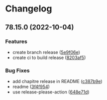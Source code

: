 # Changelog

## 78.15.0 (2022-10-04)


### Features

* create branch release ([5e9f06e](https://github.com/baudointran/firefoxInDocker/commit/5e9f06e1806ba3b9ca55a41b42c06b21dfe9da33))
* create ci to build release ([8203af5](https://github.com/baudointran/firefoxInDocker/commit/8203af5d19ff730a3b6727f7295b8cb081557d84))


### Bug Fixes

* add chapitre release in README ([c387b9e](https://github.com/baudointran/firefoxInDocker/commit/c387b9eb684758f11d453d6866a97ec9ad30b57e))
* readme ([3f4f954](https://github.com/baudointran/firefoxInDocker/commit/3f4f9548d4715dbc5804216ffe81950aec56ba35))
* use release-please-action ([648e71d](https://github.com/baudointran/firefoxInDocker/commit/648e71d672621807ec4ca98da952fe3a7d075e02))
